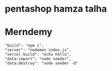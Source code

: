 # pentashop hamza talha

# Merndemy

    "build": "npm i",
    "server": "nodemon index.js",
    "vercel-build": "echo hello",
    "data:import": "node seeder",
    "data:destroy": "node seeder -d"

